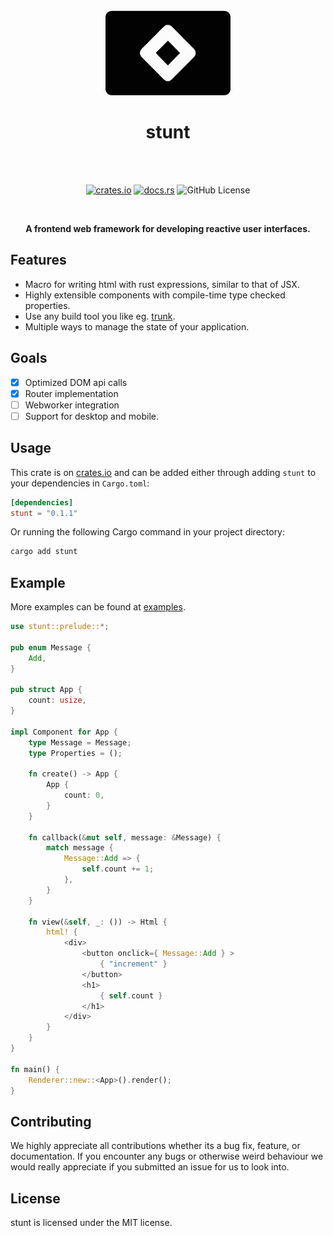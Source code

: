 
<div align="center">
<br>
<a href="https://github.com/proxin187/stunt">
    <img src="https://raw.githubusercontent.com/proxin187/stunt/refs/heads/main/assets/stunt_logo.png?" width="200">
</a>

<h1>stunt</h1>

<br>
<br>

[![crates.io](https://img.shields.io/badge/crates.io-stunt-red?style=for-the-badge&logo=none)](https://crates.io/crates/stunt)
[![docs.rs](https://img.shields.io/badge/docs.rs-stunt-green?style=for-the-badge&logo=none)](https://docs.rs/stunt)
![GitHub License](https://img.shields.io/badge/license-MIT-red?style=for-the-badge&logo=none)

<br>

<strong>A frontend web framework for developing reactive user interfaces.</strong>
</div>

## Features

* Macro for writing html with rust expressions, similar to that of JSX.
* Highly extensible components with compile-time type checked properties.
* Use any build tool you like eg. [trunk](https://trunkrs.dev/).
* Multiple ways to manage the state of your application.

## Goals

- [x] Optimized DOM api calls
- [x] Router implementation
- [ ] Webworker integration
- [ ] Support for desktop and mobile.

## Usage
This crate is on [crates.io](https://crates.io/crates/stunt) and can be added either through
adding `stunt` to your dependencies in `Cargo.toml`:
```toml
[dependencies]
stunt = "0.1.1"
```
Or running the following Cargo command in your project directory:
```bash
cargo add stunt
```

## Example
More examples can be found at [examples](https://github.com/proxin187/stunt/tree/main/examples).

```rust
use stunt::prelude::*;

pub enum Message {
    Add,
}

pub struct App {
    count: usize,
}

impl Component for App {
    type Message = Message;
    type Properties = ();

    fn create() -> App {
        App {
            count: 0,
        }
    }

    fn callback(&mut self, message: &Message) {
        match message {
            Message::Add => {
                self.count += 1;
            },
        }
    }

    fn view(&self, _: ()) -> Html {
        html! {
            <div>
                <button onclick={ Message::Add } >
                    { "increment" }
                </button>
                <h1>
                    { self.count }
                </h1>
            </div>
        }
    }
}

fn main() {
    Renderer::new::<App>().render();
}
```

## Contributing
We highly appreciate all contributions whether its a bug fix, feature, or documentation.
If you encounter any bugs or otherwise weird behaviour we would really appreciate if you submitted an issue for us to look into.

## License
stunt is licensed under the MIT license.


